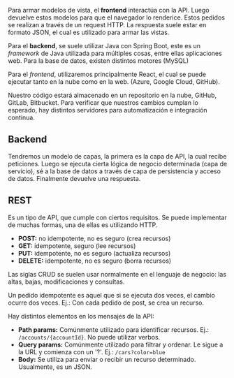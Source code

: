 Para armar modelos de vista, el **frontend** interactúa con la API. Luego devuelve estos modelos para que el navegador lo renderice. Estos pedidos se realizan a través de un request HTTP. La respuesta suele estar en formato JSON, el cual es utilizado para armar las vistas.

Para el **backend**, se suele utilizar Java con Spring Boot, este es un *framework* de Java utilizada para múltiples cosas, entre ellas aplicaciones web. Para la base de datos, existen distintos motores (MySQL)

Para el *frontend*, utilizaremos principalmente React, el cual se puede ejecutar tanto en la nube como en la web. (Azure, Google Cloud, GitHub).

Nuestro código estará almacenado en un repositorio en la nube, GitHub, GitLab, Bitbucket. Para verificar que nuestros cambios cumplan lo esperado, hay distintos servidores para automatización e integración continua.

## Backend

Tendremos un modelo de capas, la primera es la capa de API, la cual recibe peticiones. Luego se ejecuta cierta lógica de negocio determinada (capa de servicio), sé a la base de datos a través de capa de persistencia y acceso de datos. Finalmente devuelve una respuesta.

## REST

Es un tipo de API, que cumple con ciertos requisitos. Se puede implementar de muchas formas, una de ellas es utilizando HTTP.

- **POST:** no idempotente, no es seguro (crea recursos)
- **GET:** idempotente, seguro (lee recursos)
- **PUT:** idempotente, no es seguro (actualiza recursos)
- **DELETE:** idempotente, no es seguro (borra recursos)

Las siglas CRUD se suelen usar normalmente en el lenguaje de negocio: las altas, bajas, modificaciones y consultas.

Un pedido idempotente es aquel que si se ejecuta dos veces, el cambio ocurre dos veces. Ej.: Con cada pedido de post, se crea un recurso.

Hay distintos elementos en los mensajes de la API:

- **Path params:** Comúnmente utilizado para identificar recursos. Ej.: `/accounts/{accountId}`. No puede utilizar verbos.
- **Query params:** Comúnmente utilizado para filtrar y ordenar. Le sigue a la URL y comienza con un '?'. Ej.: `/cars?color=blue`
- **Body:** Se utiliza para enviar o recibir un recurso determinado. Usualmente, es un JSON.
